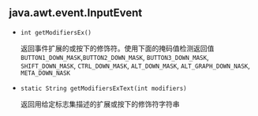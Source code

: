 ## java.awt.event.InputEvent

* `int getModifiersEx()`

    返回事件扩展的或按下的修饰符。使用下面的掩码值检测返回值 `BUTTON1_DOWN_MASK`,`BUTTON2_DOWN_MASK`, `BUTTON3_DOWN_MASK`, `SHIFT_DOWN_MASK`, `CTRL_DOWN_MASK`, `ALT_DOWN_MASK`, `ALT_GRAPH_DOWN_NASK`, `META_DOWN_NASK`
    
* `static String getModifiersExText(int modifiers)`

    返回用给定标志集描述的扩展或按下的修饰符字符串